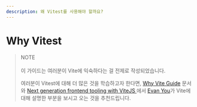 ```yaml
---
description: 왜 Vitest를 사용해야 할까요?
---
```


# Why Vitest

> NOTE\
> \
> 이 가이드는 여러분이 Vite에 익숙하다는 걸 전제로 작성되었습니다.&#x20;
>
> 여러분이 Vitest에 대해 더 많은 것을 학습하고자 한다면,  [Why Vite Guide](https://vitejs.dev/guide/why.html) 문서와  [Next generation frontend tooling with ViteJS ](https://www.youtube.com/watch?v=UJypSr8IhKY)에서  [Evan You](https://twitter.com/youyuxi)가  Vite에 대해 설명한  부분을 보시고 오는 것을 추천드립니다.

